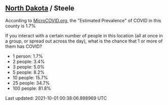 
## [North Dakota](/united-states/north-dakota) / Steele

According to [MicroCOVID.org](http://microcovid.org),
the "Estimated Prevalence" of COVID in this county is 1.7%

If you interact with a certain number of people in this location
(all at once in a group, or spread out across the day), what is the chance that
1 or more of them has COVID?

- 1 person: 1.7%
- 2 people: 3.4%
- 3 people: 5.0%
- 5 people: 8.2%
- 10 people: 15.7%
- 25 people: 34.7%
- 100 people: 81.8%

Last updated: 2021-10-01 00:38:06.898969 UTC
